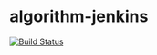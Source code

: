 # algorithm-jenkins

[![Build Status](http://3.14.198.144/job/challenge2/badge/icon)](http://3.14.198.144/job/challenge2/)
